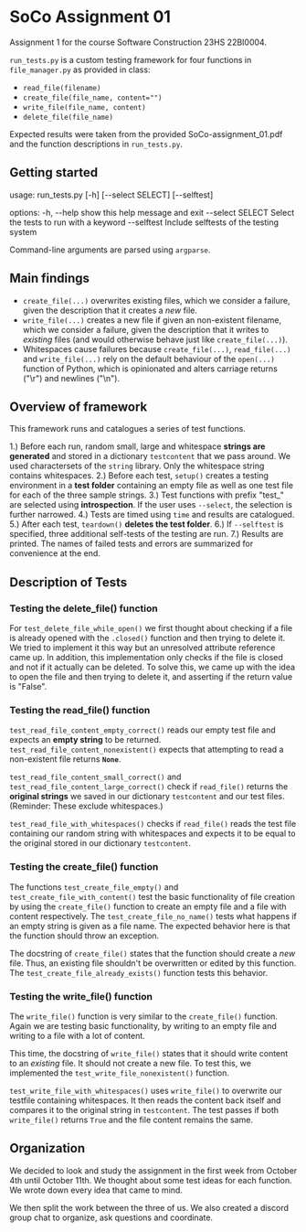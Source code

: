 # SoCo Assignment 01
Assignment 1 for the course Software Construction 23HS 22BI0004. 

`run_tests.py` is a custom testing framework for four functions in `file_manager.py` as provided in class: 
- `read_file(filename)`
- `create_file(file_name, content="")`
- `write_file(file_name, content)`
- `delete_file(file_name)`

Expected results were taken from the provided SoCo-assignment_01.pdf and the function descriptions in `run_tests.py`.

## Getting started
usage: run_tests.py \[-h\] \[--select SELECT\] \[--selftest\]

options:
  -h, --help       show this help message and exit
  --select SELECT  Select the tests to run with a keyword
  --selftest       Include selftests of the testing system

Command-line arguments are parsed using `argparse`.

## Main findings
- `create_file(...)` overwrites existing files, which we consider a failure, given the description that it creates a *new* file.
- `write_file(...)` creates a new file if given an non-existent filename, which we consider a failure, given the description that it writes to *existing* files (and would otherwise behave just like `create_file(...)`).
- Whitespaces cause failures because `create_file(...)`, `read_file(...)` and `write_file(...)` rely on the default behaviour of the `open(...)` function of Python, which is opinionated and alters carriage returns ("\\r") and newlines ("\\n").
## Overview of framework

This framework runs and catalogues a series of test functions.

1.) Before each run, random small, large and whitespace **strings are generated** and stored in a dictionary `testcontent` that we pass around. We used charactersets of the `string` library. Only the whitespace string contains whitespaces.
2.) Before each test, `setup()` creates a testing environment in a **test folder** containing an empty file as well as one test file for each of the three sample strings.
3.) Test functions with prefix "test_" are selected using **introspection**. If the user uses `--select`, the selection is further narrowed.
4.) Tests are timed using `time` and results are catalogued.
5.) After each test, `teardown()` **deletes the test folder**.
6.) If `--selftest` is specified, three additional self-tests of the testing are run.
7.) Results are printed. The names of failed tests and errors are summarized for convenience at the end.

## Description of Tests
### Testing the delete_file() function
For `test_delete_file_while_open()` we first thought about checking if a file is already opened with the `.closed()` function
and then trying to delete it. We tried to implement it this way but an unresolved attribute reference came up. In
addition, this implementation only checks if the file is closed and not if it actually can be deleted. To solve this, we
came up with the idea to open the file and then trying to delete it, and asserting if the return value is "False".

### Testing the read_file() function
`test_read_file_content_empty_correct()` reads our empty test file and expects an **empty string** to be returned. `test_read_file_content_nonexistent()` expects that attempting to read a non-existent file returns **`None`**.

`test_read_file_content_small_correct()` and `test_read_file_content_large_correct()` check if `read_file()` returns the **original strings** we saved in our dictionary `testcontent` and our test files. (Reminder: These exclude whitespaces.)

`test_read_file_with_whitespaces()` checks if `read_file()` reads the test file containing our random string with whitespaces and expects it to be equal to the original stored in our dictionary `testcontent`.
### Testing the create_file() function
The functions `test_create_file_empty()` and `test_create_file_with_content()` test the basic functionality of file 
creation by using the `create_file()` function to create an empty file and a file with content respectively. The 
`test_create_file_no_name()` tests what happens if an empty string is given as a file name. The expected behavior here 
is that the function should throw an exception. 

The docstring of `create_file()` states that the function should create a *new* file. Thus, an existing file shouldn't 
be overwritten or edited by this function. The `test_create_file_already_exists()` function tests this behavior. 

### Testing the write_file() function
The `write_file()` function is very similar to the `create_file()` function. Again we are testing basic functionality, 
by writing to an empty file and writing to a file with a lot of content. 

This time, the docstring of `write_file()` states that it should write content to an *existing* file. It should not 
create a new file. To test this, we implemented the `test_write_file_nonexistent()` function.

`test_write_file_with_whitespaces()` uses `write_file()` to overwrite our testfile containing whitespaces. It then reads the content back itself and compares it to the original string in `testcontent`. The test passes if both `write_file()` returns `True` and the file content remains the same.

## Organization
We decided to look and study the assignment in the first week from October 4th until October 11th. We thought about some test ideas for each function. We wrote down every idea that came to mind. 

We then split the work between the three of us. We also created a discord group chat to organize, ask questions and coordinate.